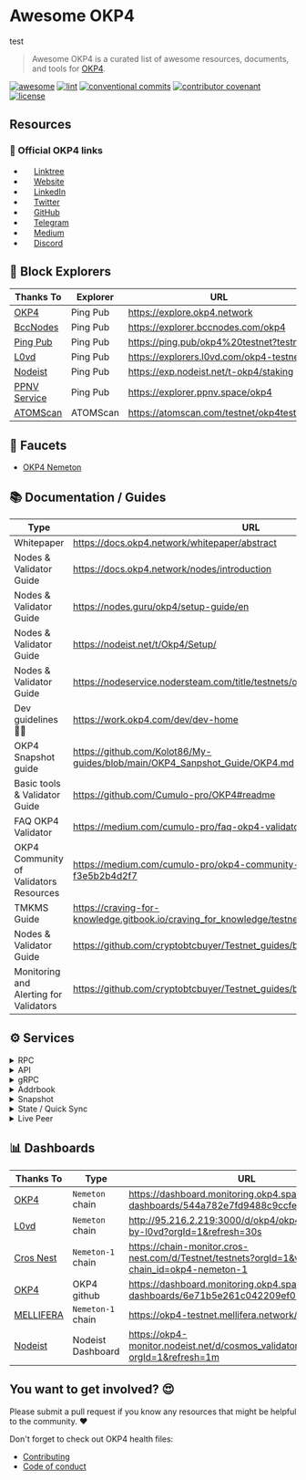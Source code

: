 # Awesome OKP4
test
> Awesome OKP4 is a curated list of awesome resources, documents, and tools for [OKP4](https://okp4.network).

[![awesome](https://cdn.rawgit.com/sindresorhus/awesome/d7305f38d29fed78fa85652e3a63e154dd8e8829/media/badge.svg)](https://github.com/okp4/awesome)
[![lint](https://img.shields.io/github/actions/workflow/status/okp4/awesome/lint.yml?label=Lint&style=for-the-badge&logo=github)](https://github.com/okp4/awesome/actions/workflows/lint.yml)
[![conventional commits](https://img.shields.io/badge/Conventional%20Commits-1.0.0-yellow.svg?style=for-the-badge&logo=conventionalcommits)](https://conventionalcommits.org)
[![contributor covenant](https://img.shields.io/badge/Contributor%20Covenant-2.1-4baaaa.svg?style=for-the-badge)](https://github.com/okp4/.github/blob/main/CODE_OF_CONDUCT.md)
[![license](https://img.shields.io/badge/License-BSD_3--Clause-blue.svg?style=for-the-badge)](https://opensource.org/licenses/BSD-3-Clause)

## Resources

### 💫 Official OKP4 links

- <img
src="assets/linktree.webp" style="width:15px;height:15px;"> [Linktree](https://linktr.ee/okp4)
- <img
 src="assets/website.webp" style="width:15px;height:15px;"> [Website](https://okp4.network/)
- <img
 src="assets/linkedin.webp" style="width:15px;height:15px;"> [LinkedIn](https://www.linkedin.com/company/okp4-open-knowledge-platform-for)
- <img
 src="assets/twitter.webp" style="width:15px;height:15px;"> [Twitter](https://twitter.com/OKP4_Protocol)
- <img
 src="assets/github.webp" style="width:15px;height:15px;"> [GitHub](https://github.com/okp4)
- <img
 src="assets/telegram.webp" style="width:15px;height:15px;"> [Telegram](https://t.me/okp4network)
- <img
 src="assets/medium.webp" style="width:15px;height:15px;"> [Medium](https://blog.okp4.network/)
- <img
 src="assets/discord.webp" style="width:15px;height:15px;"> [Discord](https://discord.com/invite/okp4)

## 🔭 Block Explorers

| Thanks To                                | Explorer | URL                                        | Status |
|------------------------------------------|----------|--------------------------------------------|--------|
| [OKP4](https://github.com/okp4)          | Ping Pub | <https://explore.okp4.network>             | ✅      |
| [BccNodes](https://github.com/BccNodes/) | Ping Pub | <https://explorer.bccnodes.com/okp4>       | ✅      |
| [Ping Pub](https://github.com/ping-pub/) | Ping Pub | <https://ping.pub/okp4%20testnet?testnet>  | ✅      |
| [L0vd](https://github.com/L0vd)          | Ping Pub | <https://explorers.l0vd.com/okp4-testnet>  | ✅      |
| [Nodeist](https://github.com/Nodeist)    | Ping Pub | <https://exp.nodeist.net/t-okp4/staking>   | ✅      |
| [PPNV Service](https://ppnv.space)       | Ping Pub | <https://explorer.ppnv.space/okp4>         | ❌      |
| [ATOMScan](https://atomscan.com/)        | ATOMScan | <https://atomscan.com/testnet/okp4testnet> | ✅      |

## 🚰 Faucets

- [OKP4 Nemeton](https://faucet.okp4.network)

## 📚 Documentation / Guides

| Type                                   | URL                                                                                  | Status | Thanks To                                                                                |
|----------------------------------------|--------------------------------------------------------------------------------------|--------|------------------------------------------------------------------------------------------|
| Whitepaper                             | <https://docs.okp4.network/whitepaper/abstract>                                      | ✅      | [OKP4](https://github.com/okp4)                                                          |
| Nodes & Validator Guide                | <https://docs.okp4.network/nodes/introduction>                                       | ✅      | [OKP4](https://github.com/okp4)                                                          |
| Nodes & Validator Guide                | <https://nodes.guru/okp4/setup-guide/en>                                             | ✅      | [Nodes Guru](https://nodes.guru/)                                                        |
| Nodes & Validator Guide                | <https://nodeist.net/t/Okp4/Setup/>                                                  | ❌      | [Nodeist](https://nodeist.net/)                                                          |
| Nodes & Validator Guide                | <https://nodeservice.nodersteam.com/title/testnets/okp4>                             | ✅      | [[NODERS]TEAM](https://noders-stake.com/)                                                |
| Dev guidelines 👩‍💻                     | <https://work.okp4.com/dev/dev-home>                                                 | ✅      | [OKP4](https://github.com/okp4)                                                          |
| OKP4 Snapshot guide                    | <https://github.com/Kolot86/My-guides/blob/main/OKP4_Sanpshot_Guide/OKP4.md>         | ✅      | [Kolot](https://github.com/Kolot86)                                                      |
| Basic tools & Validator Guide          | <https://github.com/Cumulo-pro/OKP4#readme>                                          | ✅      | [Cumulo](https://github.com/Cumulo-pro)                                                  |
| FAQ OKP4 Validator                     | <https://medium.com/cumulo-pro/faq-okp4-validator-19e81661b101>                      | ✅      | [Cumulo](https://github.com/Cumulo-pro)                                                  |
| OKP4 Community of Validators Resources | <https://medium.com/cumulo-pro/okp4-community-of-validators-resources-f3e5b2b4d2f7>  | ✅      | [Cumulo](https://github.com/Cumulo-pro)                                                  |
| TMKMS Guide                            | <https://craving-for-knowledge.gitbook.io/craving_for_knowledge/testnets/okp4/tmkms> | ✅      | [Craving_for_Knowledge](https://craving-for-knowledge.gitbook.io/craving_for_knowledge/) |
| Nodes & Validator Guide                | <https://github.com/cryptobtcbuyer/Testnet_guides/blob/main/OKP4/installation.md>    | ✅      | [cryptobtcbuyer](https://github.com/cryptobtcbuyer)                                      |
| Monitoring and Alerting for Validators | <https://github.com/cryptobtcbuyer/Testnet_guides/blob/main/OKP4/monitoring.md>      | ✅      | [cryptobtcbuyer](https://github.com/cryptobtcbuyer)                                      |

## ⚙️ Services

<details>
  <summary>RPC</summary>
  
|               Thanks To                |                      URL                       | Status |
|:--------------------------------------:|:----------------------------------------------:|:------:|
|  [Chainlayer](https://chainlayer.io)   |     <https://okptest-rpc.quickapi.com:443>     |   ✅    |
| [MELLIFERA](https://mellifera.network) | <https://okp4-testnet.mellifera.network:26657> |   ✅    |
|     [Nodeist](https://nodeist.net)     |         <https://rpc-okp4.nodeist.net>         |   ✅    |
  
</details>

<details>
  <summary>API</summary>
  
|               Thanks To                |                      URL                      | Status |
|:--------------------------------------:|:---------------------------------------------:|:------:|
|  [Chainlayer](https://chainlayer.io)   |    <https://okptest-lcd.quickapi.com:443>     |   ✅    |
| [MELLIFERA](https://mellifera.network) | <https://okp4-testnet.mellifera.network:1317> |   ✅    |
|     [Nodeist](https://nodeist.net)     |        <https://api-okp4.nodeist.net>         |   ✅    |
  
</details>

<details>
  <summary>gRPC</summary>
  
| Thanks To                              | URL                                           |
|----------------------------------------|-----------------------------------------------|
| [Nodeist](https://nodeist.net)         | <https://grpc-okp4.nodeist.net>               |
| [MELLIFERA](https://mellifera.network) | <https://okp4-testnet.mellifera.network:9090> |
  
</details>

<details>
  <summary>Addrbook</summary>
  
| Thanks To                              | URL                                                             | Status |
|----------------------------------------|-----------------------------------------------------------------|--------|
| [Nodeist](https://nodeist.net)         | <https://ss.nodeist.net/t/okp4/addrbook.json>                   | ✅      |
| [MELLIFERA](https://mellifera.network) | <https://okp4-testnet.mellifera.network/snapshot/addrbook.json> | ✅      |
| [Chainlayer](https://chainlayer.io)    | <https://dl2.quicksync.io/json/addrbook.okp4testnet.json>       | ✅      |

</details>

<details>
  <summary>Snapshot</summary>
  
| Thanks To                              | URL                                                | Status |
|----------------------------------------|----------------------------------------------------|--------|
| [MELLIFERA](https://mellifera.network) | <https://okp4-testnet.mellifera.network/snapshot/> | ✅      |
| [Nodeist](https://nodeist.net)         | <https://nodeist.net/Okp4/>                        | ✅      |
| [Chainlayer](https://quickapi.com)     | <https://quicksync.io/networks/okp4.html>          | ✅      |

</details>

<details>
  <summary>State / Quick Sync</summary>
  
| Thanks To                              | URL                                           | Status |
|----------------------------------------|-----------------------------------------------|--------|
| [Chainlayer](https://quicksync.io)     | <https://quicksync.io/networks/okp4.html>     | ✅      |
| [MELLIFERA](https://mellifera.network) | <https://mellifera.network/manuals/okp4.html> | ✅      |
| [Nodeist](https://nodeist.net)         | <https://nodeist.net/Okp4/>                   | ✅      |

</details>

<details>
  <summary>Live Peer</summary>
  
| Thanks To                              | Live Peer                                                                                                                  |
|----------------------------------------|----------------------------------------------------------------------------------------------------------------------------|
| [MELLIFERA](https://mellifera.network) | 866b505e44a2077def00ede26999551bedb5bddd@okp4-testnet.mellifera.network:29959                                              |
| [Nodeist](https://nodeist.net)         | d5519e378247dfb61dfe90652d1fe3e2b3005a5b@65.109.68.190:13656,8028015d1c6828a0b734f3b108f0853b0e19305e@157.90.176.184:26656 |

</details>

## 📊 Dashboards

| Thanks To                                                 | Type              | URL                                                                                          | Status |
|-----------------------------------------------------------|-------------------|----------------------------------------------------------------------------------------------|--------|
| [OKP4](https://github.com/okp4)                           | `Nemeton` chain   | <https://dashboard.monitoring.okp4.space/public-dashboards/544a782e7fd9488c9ccfe68046c02cf8> | ✅      |
| [L0vd](https://github.com/L0vd/OKP4/tree/main/Monitoring) | `Nemeton` chain   | <http://95.216.2.219:3000/d/okp4/okp4-monitoring-by-l0vd?orgId=1&refresh=30s>                | ✅      |
| [Cros Nest](https://cros-nest.com)                        | `Nemeton-1` chain | <https://chain-monitor.cros-nest.com/d/Testnet/testnets?orgId=1&var-chain_id=okp4-nemeton-1> | ✅      |
| [OKP4](https://github.com/okp4)                           | OKP4 github       | <https://dashboard.monitoring.okp4.space/public-dashboards/6e71b5e261c042209ef0793db964b9bb> | ✅      |
| [MELLIFERA](https://mellifera.network)                    | `Nemeton-1` chain | <https://okp4-testnet.mellifera.network/monitor>                                             | ✅      |
| [Nodeist](https://github.com/Nodeist)                     | Nodeist Dashboard | <https://okp4-monitor.nodeist.net/d/cosmos_validator/okp4?orgId=1&refresh=1m>                | ❌      |

## You want to get involved? 😍

Please submit a pull request if you know any resources that might be helpful to the community. ❤️

Don't forget to check out OKP4 health files:

- [Contributing](https://github.com/okp4/.github/blob/main/CONTRIBUTING.md)
- [Code of conduct](https://github.com/okp4/.github/blob/main/CODE_OF_CONDUCT.md)
